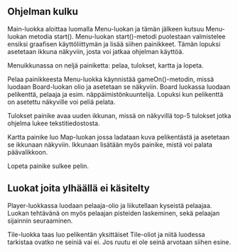 ## Ohjelman kulku

Main-luokka aloittaa luomalla Menu-luokan ja tämän jälkeen kutsuu Menu-luokan metodia start(). Menu-luokan start()-metodi puolestaan valmistelee ensiksi graafisen käyttöliittymän ja lisää siihen painikkeet. Tämän lopuksi asetetaan ikkuna näkyviin, josta voi jatkaa ohjelman käyttöä.

Menuikkunassa on neljä painiketta: pelaa, tulokset, kartta ja lopeta. 

Pelaa painikkeesta Menu-luokka käynnistää gameOn()-metodin, missä luodaan Board-luokan olio ja asetetaan se näkyviin. Board luokassa luodaan pelikenttä, pelaaja ja esim. näppäimistönkuuntelija. Lopuksi kun pelikenttä on asetettu näkyville voi peliä pelata. 

Tulokset painike avaa uuden ikkunan, missä on näkyvillä top-5 tulokset jotka ohjelma lukee tekstitiedostosta. 

Kartta painike luo Map-luokan jossa ladataan kuva pelikentästä ja asetetaan se ikkunaan näkyviin. Ikkunaan lisätään myös painike, mistä voi palata päävalikkoon.

Lopeta painike sulkee pelin.


## Luokat joita ylhäällä ei käsitelty

Player-luokkassa luodaan pelaaja-olio ja liikutellaan kyseistä pelaajaa. Luokan tehtävänä on myös pelaajan pisteiden laskeminen, sekä pelaajan sijainnin seuraaminen.

Tile-luokka taas luo pelikentän yksittäiset Tile-oliot ja niitä luodessa tarkistaa ovatko ne seiniä vai ei. Jos ruutu ei ole seinä arvotaan siihen esine.

